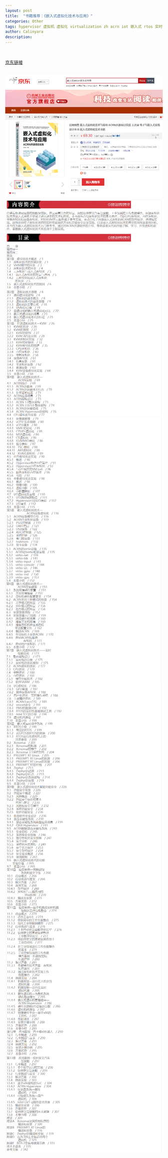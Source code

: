 ```yaml
---
layout: post
title:  "书籍推荐：《嵌入式虚拟化技术与应用》"
categories: Other
tags: hypervisor 虚拟机 虚拟化 virtualization zh acrn iot 嵌入式 rtos 实时 book
author: Calinyara
description:
---
```


<br>

[京东链接](https://item.jd.com/10089855071850.html)

<br>

<div align="center"><img src="/assets/images/20231104-embeded-virtualization-book/1.png"/></div>
<div align="center"><img src="/assets/images/20231104-embeded-virtualization-book/2.png"/></div>
<div align="center"><img src="/assets/images/20231104-embeded-virtualization-book/3.png"/></div>
<div align="center"><img src="/assets/images/20231104-embeded-virtualization-book/4.png"/></div>
<div align="center"><img src="/assets/images/20231104-embeded-virtualization-book/5.png"/></div>
<div align="center"><img src="/assets/images/20231104-embeded-virtualization-book/6.png"/></div>
<div align="center"><img src="/assets/images/20231104-embeded-virtualization-book/7.png"/></div>
<div align="center"><img src="/assets/images/20231104-embeded-virtualization-book/8.png"/></div>
<div align="center"><img src="/assets/images/20231104-embeded-virtualization-book/9.png"/></div>

<br>


<br>

<!-- Google tag (gtag.js) -->

<script async src="https://www.googletagmanager.com/gtag/js?id=G-69PP8GKYST"></script>
<script>
  window.dataLayer = window.dataLayer || [];
  function gtag(){dataLayer.push(arguments);}
  gtag('js', new Date());
  gtag('config', 'G-69PP8GKYST');
</script>



<!-- Global site tag (gtag.js) - Google Analytics -->

<script async src="https://www.googletagmanager.com/gtag/js?id=UA-66555622-4"></script>
<script>
  window.dataLayer = window.dataLayer || [];
  function gtag(){dataLayer.push(arguments);}
  gtag('js', new Date());
  gtag('config', 'UA-66555622-4');
</script>


<!-- Google tag (gtag.js) -->
<script async src="https://www.googletagmanager.com/gtag/js?id=G-27WH7FZ7KT"></script>
<script>
  window.dataLayer = window.dataLayer || [];
  function gtag(){dataLayer.push(arguments);}
  gtag('js', new Date());
  gtag('config', 'G-27WH7FZ7KT');
</script>
